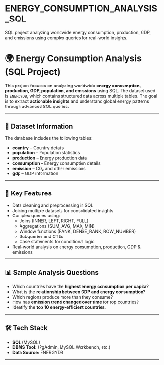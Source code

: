 # ENERGY_CONSUMPTION_ANALYSIS_SQL
SQL project analyzing worldwide energy consumption, production, GDP, and emissions using complex queries for real-world insights.

# 🌍 Energy Consumption Analysis (SQL Project)

This project focuses on analyzing worldwide **energy consumption, production, GDP, population, and emissions** using SQL. The dataset used is `ENERGYDB`, which contains structured data across multiple tables. The goal is to extract **actionable insights** and understand global energy patterns through advanced SQL queries.

---

## 📂 Dataset Information
The database includes the following tables:
- **country** – Country details
- **population** – Population statistics
- **production** – Energy production data
- **consumption** – Energy consumption details
- **emission** – CO₂ and other emissions
- **gdp** – GDP information

---

## 🔑 Key Features
- Data cleaning and preprocessing in SQL  
- Joining multiple datasets for consolidated insights  
- Complex queries using:
  - Joins (INNER, LEFT, RIGHT, FULL)  
  - Aggregations (SUM, AVG, MAX, MIN)  
  - Window functions (RANK, DENSE_RANK, ROW_NUMBER)  
  - Subqueries and CTEs  
  - Case statements for conditional logic  
- Real-world analysis on energy consumption, production, GDP & emissions  

---

## 📊 Sample Analysis Questions
- Which countries have the **highest energy consumption per capita**?  
- What is the **relationship between GDP and energy consumption**?  
- Which regions produce more than they consume?  
- How has **emission trend changed over time** for top countries?  
- Identify the **top 10 energy-efficient countries**.  

---

## 🛠️ Tech Stack
- **SQL** (MySQL)  
- **DBMS Tool:** (PgAdmin, MySQL Workbench, etc.)  
- **Data Source:** ENERGYDB

---
